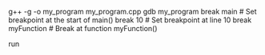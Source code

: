 g++ -g -o my_program my_program.cpp
gdb my_program
break main   # Set breakpoint at the start of main()
break 10     # Set breakpoint at line 10
break myFunction  # Break at function myFunction()

run
